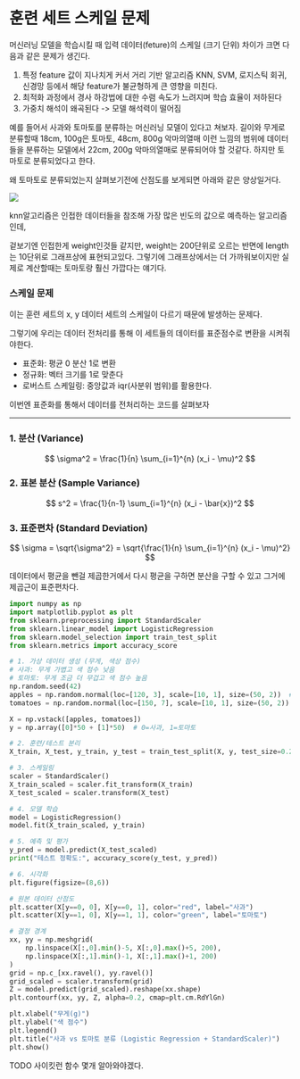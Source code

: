 # 훈련 세트 스케일 문제

머신러닝 모델을 학습시킬 때 입력 데이터(feture)의 스케일 (크기 단위) 차이가 크면 다음과 같은 문제가 생긴다.

1. 특정 feature 값이 지나치게 커서 거리 기반 알고리즘 KNN, SVM, 로지스틱 회귀, 신경망 등에서 해당 feature가 불균형하게 큰 영향을 미친다.
2. 최적화 과정에서 경사 하강법에 대한 수렴 속도가 느려지며 학습 효율이 저하된다
3. 가중치 해석이 왜곡된다 -> 모델 해석력이 떨어짐

예를 들어서 사과와 토마토를 분류하는 머신러닝 모델이 있다고 쳐보자. 길이와 무게로 분류할때 18cm, 100g은 토마토, 48cm, 800g 악마의열매 이런 느낌의 범위에 데이터들을 분류하는 모델에서 22cm, 200g 악마의열매로 분류되어야 할 것같다. 하지만 토마토로 분류되었다고 한다.

왜 토마토로 분류되었는지 살펴보기전에 산점도를 보게되면 아래와 같은 양상일거다.

![](https://velog.velcdn.com/images/hijump99/post/f6cc71cc-79b9-42b3-82bb-44cff211cbe2/image.png)

knn알고리즘은 인접한 데이터들을 참조해 가장 많은 빈도의 값으로 예측하는 알고리즘인데,

겉보기엔 인접한게 weight인것들 같지만, weight는 200단위로 오르는 반면에 length는 10단위로 그래프상에 표현되고있다. 그렇기에 그래프상에서는 더 가까워보이지만 실제로 계산할때는 토마토랑 훨신 가깝다는 얘기다.

### 스케일 문제

이는 훈련 세트의 x, y 데이터 세트의 스케일이 다르기 때문에 발생하는 문제다.

그렇기에 우리는 데이터 전처리를 통해 이 세트들의 데이터를 표준점수로 변환을 시켜줘야한다.

- 표준화: 평균 0 분산 1로 변환
- 정규화: 벡터 크기를 1로 맞춘다
- 로버스트 스케일링: 중앙값과 iqr(사분위 범위)를 활용한다.

이번엔 표준화를 통해서 데이터를 전처리하는 코드를 살펴보자

---

### 1. 분산 (Variance)

$$
\sigma^2 = \frac{1}{n} \sum_{i=1}^{n} (x_i - \mu)^2
$$


### 2. 표본 분산 (Sample Variance)

$$
s^2 = \frac{1}{n-1} \sum_{i=1}^{n} (x_i - \bar{x})^2
$$

### 3. 표준편차 (Standard Deviation)

$$
\sigma = \sqrt{\sigma^2} = \sqrt{\frac{1}{n} \sum_{i=1}^{n} (x_i - \mu)^2}
$$

데이터에서 평균을 뺀걸 제곱한거에서 다시 평균을 구하면 분산을 구할 수 있고 그거에 제곱근이 표준편차다.

```py
import numpy as np
import matplotlib.pyplot as plt
from sklearn.preprocessing import StandardScaler
from sklearn.linear_model import LogisticRegression
from sklearn.model_selection import train_test_split
from sklearn.metrics import accuracy_score

# 1. 가상 데이터 생성 (무게, 색상 점수)
# 사과: 무게 가볍고 색 점수 낮음
# 토마토: 무게 조금 더 무겁고 색 점수 높음
np.random.seed(42)
apples = np.random.normal(loc=[120, 3], scale=[10, 1], size=(50, 2))  # (무게 120g, 색 점수 3)
tomatoes = np.random.normal(loc=[150, 7], scale=[10, 1], size=(50, 2))  # (무게 150g, 색 점수 7)

X = np.vstack([apples, tomatoes])
y = np.array([0]*50 + [1]*50)  # 0=사과, 1=토마토

# 2. 훈련/테스트 분리
X_train, X_test, y_train, y_test = train_test_split(X, y, test_size=0.2, random_state=42)

# 3. 스케일링
scaler = StandardScaler()
X_train_scaled = scaler.fit_transform(X_train)
X_test_scaled = scaler.transform(X_test)

# 4. 모델 학습
model = LogisticRegression()
model.fit(X_train_scaled, y_train)

# 5. 예측 및 평가
y_pred = model.predict(X_test_scaled)
print("테스트 정확도:", accuracy_score(y_test, y_pred))

# 6. 시각화
plt.figure(figsize=(8,6))

# 원본 데이터 산점도
plt.scatter(X[y==0, 0], X[y==0, 1], color="red", label="사과")
plt.scatter(X[y==1, 0], X[y==1, 1], color="green", label="토마토")

# 결정 경계
xx, yy = np.meshgrid(
    np.linspace(X[:,0].min()-5, X[:,0].max()+5, 200),
    np.linspace(X[:,1].min()-1, X[:,1].max()+1, 200)
)
grid = np.c_[xx.ravel(), yy.ravel()]
grid_scaled = scaler.transform(grid)
Z = model.predict(grid_scaled).reshape(xx.shape)
plt.contourf(xx, yy, Z, alpha=0.2, cmap=plt.cm.RdYlGn)

plt.xlabel("무게(g)")
plt.ylabel("색 점수")
plt.legend()
plt.title("사과 vs 토마토 분류 (Logistic Regression + StandardScaler)")
plt.show()
```

TODO 사이킷런 함수 몇개 알아와야겠다.